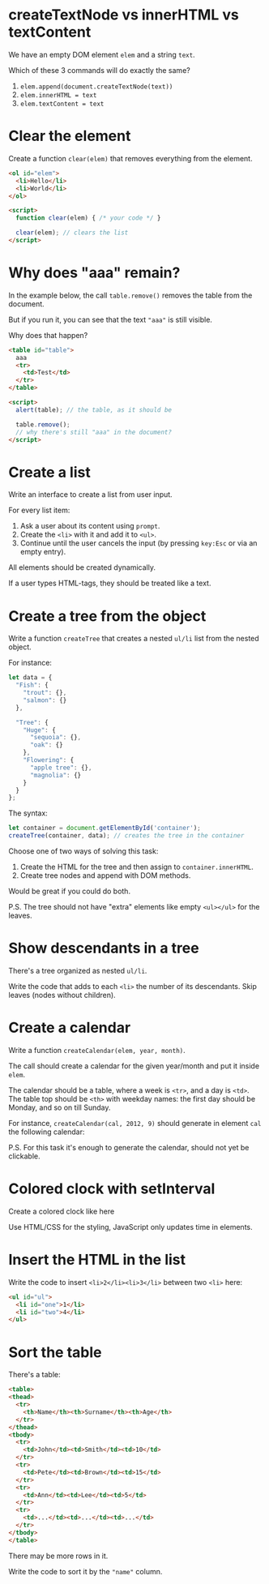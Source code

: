 # createTextNode vs innerHTML vs textContent

We have an empty DOM element `elem` and a string `text`.

Which of these 3 commands will do exactly the same?

1. `elem.append(document.createTextNode(text))`
2. `elem.innerHTML = text`
3. `elem.textContent = text`


# Clear the element

Create a function `clear(elem)` that removes everything from the element.

```html run height=60
<ol id="elem">
  <li>Hello</li>
  <li>World</li>
</ol>

<script>
  function clear(elem) { /* your code */ }

  clear(elem); // clears the list
</script>
```

# Why does "aaa" remain?

In the example below, the call `table.remove()` removes the table from the document.

But if you run it, you can see that the text `"aaa"` is still visible.

Why does that happen?

```html height=100 run
<table id="table">
  aaa
  <tr>
    <td>Test</td>
  </tr>
</table>

<script>
  alert(table); // the table, as it should be

  table.remove();
  // why there's still "aaa" in the document?
</script>
```

# Create a list

Write an interface to create a list from user input.

For every list item:

1. Ask a user about its content using `prompt`.
2. Create the `<li>` with it and add it to `<ul>`.
3. Continue until the user cancels the input (by pressing `key:Esc` or via an empty entry).

All elements should be created dynamically.

If a user types HTML-tags, they should be treated like a text.

# Create a tree from the object

Write a function `createTree` that creates a nested `ul/li` list from the nested object.

For instance:

```js
let data = {
  "Fish": {
    "trout": {},
    "salmon": {}
  },

  "Tree": {
    "Huge": {
      "sequoia": {},
      "oak": {}
    },
    "Flowering": {
      "apple tree": {},
      "magnolia": {}
    }
  }
};
```

The syntax:

```js
let container = document.getElementById('container');
createTree(container, data); // creates the tree in the container
```

Choose one of two ways of solving this task:

1. Create the HTML for the tree and then assign to `container.innerHTML`.
2. Create tree nodes and append with DOM methods.

Would be great if you could do both.

P.S. The tree should not have "extra" elements like empty `<ul></ul>` for the leaves.

# Show descendants in a tree

There's a tree organized as nested `ul/li`.

Write the code that adds to each `<li>` the number of its descendants. Skip leaves (nodes without children).

# Create a calendar

Write a function `createCalendar(elem, year, month)`.

The call should create a calendar for the given year/month and put it inside `elem`.

The calendar should be a table, where a week is `<tr>`, and a day is `<td>`. The table top should be `<th>` with weekday names: the first day should be Monday, and so on till Sunday.

For instance, `createCalendar(cal, 2012, 9)` should generate in element `cal` the following calendar:

P.S. For this task it's enough to generate the calendar, should not yet be clickable.

# Colored clock with setInterval

Create a colored clock like here

Use HTML/CSS for the styling, JavaScript only updates time in elements.

# Insert the HTML in the list

Write the code to insert `<li>2</li><li>3</li>` between two `<li>` here:

```html
<ul id="ul">
  <li id="one">1</li>
  <li id="two">4</li>
</ul>
```

# Sort the table

There's a table:

```html run
<table>
<thead>
  <tr>
    <th>Name</th><th>Surname</th><th>Age</th>
  </tr>
</thead>
<tbody>
  <tr>
    <td>John</td><td>Smith</td><td>10</td>
  </tr>
  <tr>
    <td>Pete</td><td>Brown</td><td>15</td>
  </tr>
  <tr>
    <td>Ann</td><td>Lee</td><td>5</td>
  </tr>
  <tr>
    <td>...</td><td>...</td><td>...</td>
  </tr>
</tbody>
</table>
```

There may be more rows in it.

Write the code to sort it by the `"name"` column.